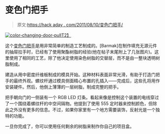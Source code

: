# 变色门把手

> 原文:[https://hack aday . com/2011/08/10/变色门把手/](https://hackaday.com/2011/08/10/color-changing-door-handles/)

[![](../Images/273433903819e2ba47d5cc9a1f894e89.png "color-changing-door-pull")T2】](http://hackaday.com/wp-content/uploads/2011/08/color-changing-door-pull.jpg)

这个[变色门把手](http://ovnilab.com.br/blog/led_puller/)是用非常简单的制造工艺制成的。[Barmak]在制作填充无源元件的抽屉拉手时，已经有了使用聚酯树脂的经验(他在帖子末尾附上了几张图片)。这里使用了相同的工艺，除了他决定使用染色树脂的交替层，而不是由一整块透明树脂制成。

建造从用中密度纤维板制成的模具开始。这种材料表面非常光滑，有助于打造门把手的最终外观。螺纹杆通过模具侧面精心布置的孔插入——完成后，这些孔将用作安装硬件。然后，他倒上薄薄的一层树脂，制成完整的把手。

把手朝向门的一侧装有一个 RGB LED 灯条。看起来像是控制这个装置的电线穿过了一个围绕着螺纹杆的中空间隔物。他提到了使用 555 定时器来控制颜色，但除此之外没有更多的信息。不过，如果你家里有一个地方需要装饰，反射光是一个独特的功能。

一旦你完成了，你可以使用任何剩余的树脂来制作你自己的项目盒。